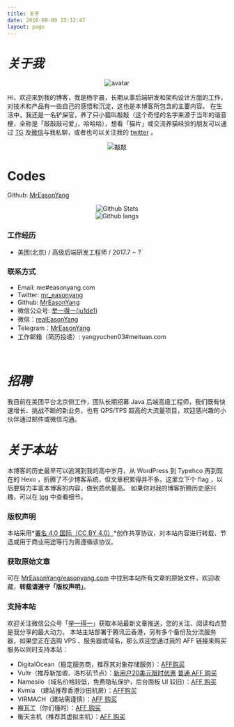 ```yaml
---
title: 关于
date: 2016-09-09 15:12:47
layout: page
---
```


# *关于我*
<div style="text-align: center; display: block;">
    <img src="https://gmiimg.com/33a343cf3a6ca421465160766571f9bb.jpg" alt="avatar">
</div>

Hi，欢迎来到我的博客，我是杨宇晨，长期从事后端研发和架构设计方面的工作，对技术和产品有一些自己的感悟和沉淀，这也是本博客所包含的主要内容。
在生活中，我还是一名铲屎官，养了只小猫叫敲敲（这个奇怪的名字来源于当年的谐音梗，全称是「敲敲敲可爱」，哈哈哈），想看「猫片」或交流养猫经验的朋友可以通过 [TG](https://t.me/MrEasonYang) 及[微信](https://gmiimg.com/957b885562f45611bed91407e1cebf2c.jpg)与我私聊，或者也可以关注我的 [twitter](https://twitter.com/mr_easonyang) 。
<div style="text-align: center; display: block;">
    <img src="https://gmiimg.com/76dac258761a6a1965809fb51d783e21.md.jpg" alt="敲敲">
</div>

# Codes
Github: [MrEasonYang](https://github.com/MrEasonYang)

<div style="text-align: center; display: block;">
    <img src="https://github-readme-stats.vercel.app/api?username=MrEasonYang&theme=onedark" alt="Github Stats">
</div>
<div style="text-align: center; display: block;">
    <img src="https://github-readme-stats.vercel.app/api/top-langs/?username=MrEasonYang&exclude_repo=cstc-oa-system,wechatScratcher,estate-management-system" alt="Github langs">
</div>

### 工作经历
- 美团(北京) / 高级后端研发工程师 / 2017.7 ~ ?

### 联系方式
- Email: me#easonyang.com
- Twitter:  [mr_easonyang](https://twitter.com/mr_easonyang)
- Github: [MrEasonYang](https://github.com/MrEasonYang)
- 微信公众号: [举一得一(ju1de1)](https://gmiimg.com/5febe9b1bd572e22c56bfbc1d3bfd1e9.bmp)
- 微信：[realEasonYang](https://gmiimg.com/957b885562f45611bed91407e1cebf2c.jpg)
- Telegram：[MrEasonYang](https://t.me/MrEasonYang)
- 工作邮箱（简历投递）: yangyuchen03#meituan.com
<br/>

# *招聘*
我目前在美团平台北京侧工作，团队长期招募 Java 后端高级工程师，我们既有快速增长、挑战不断的新业务，也有 QPS/TPS 超高的大流量项目，欢迎感兴趣的小伙伴通过邮件或微信沟通。
<br/>

# *关于本站*
本博客的历史最早可以追溯到我的高中岁月，从 WordPress 到 Typehco 再到现在的 Hexo ，折腾了不少博客系统，但文章积累得并不多。这里立下个 flag ，以后要努力丰富本博客的内容，做到质优量高。
如果你对我的博客折腾历史感兴趣，可以在 [log](/log) 中查看细节。

### 版权声明
本站采用*[署名 4.0 国际（CC BY 4.0）](https://creativecommons.org/licenses/by-nc/4.0/deed.zh)*创作共享协议，对本站内容进行转载、节选或用于商业用途等行为需遵循该协议。

### 获取原始文章
可在 [MrEasonYang/easonyang.com](https://github.com/MrEasonYang/easonyang.com) 中找到本站所有文章的原始文件，欢迎收藏，**转载请遵守「版权声明」**。

### 支持本站
欢迎关注微信公众号「[举一得一](https://gmiimg.com/5febe9b1bd572e22c56bfbc1d3bfd1e9.bmp)」获取本站最新文章推送，您的关注、阅读和点赞是我分享的最大动力。
本站主站部署于腾讯云香港，另有多个备份及分流服务器，如果您正在选购 VPS 、服务器或域名，那么欢迎您通过我的 AFF 链接来购买服务以同时支持本站：
- DigitalOcean（稳定服务商，推荐其对象存储服务）：[AFF购买](https://m.do.co/c/ab0c4d638c92)
- Vultr（推荐新加坡、洛杉矶节点）：[新用户20美元限时优惠](http://www.vultr.com/?ref=6932266-3B) [普通 AFF 购买](http://www.vultr.com/?ref=6892455)
- Namesilo（域名价格较低，免费隐私保护，后台面板 UI 较旧）：[AFF 购买](https://www.namesilo.com/?rid=e883698cp)
- Kvmla （建站推荐香港沙田机房）：[AFF购买](http://www.kvmla.com/aff.php?aff=2497)
- VIRMACH（建站需谨慎）：[AFF 购买](https://virmach.com/manage/aff.php?aff=891)
- 搬瓦工（你们懂的）：[AFF 购买](https://bandwagonhost.com/aff.php?aff=10397)
- 衡天主机（推荐其虚拟主机）：[AFF 购买](http://my.hengtian.org/aff.php?aff=2219)
<br/>
